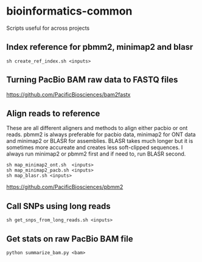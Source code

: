 # bioinformatics-common
Scripts useful for across projects

## Index reference for pbmm2, minimap2 and blasr
```
sh create_ref_index.sh <inputs>
```
## Turning PacBio BAM raw data to FASTQ files
https://github.com/PacificBiosciences/bam2fastx

## Align reads to reference
These are all different aligners and methods to align either pacbio or ont reads. pbmm2 is always preferable for pacbio data, minimap2 for ONT data and minimap2 or BLASR for assemblies. BLASR takes much longer but it is sometimes more accureate and creates less soft-clipped sequences. I always run minimap2 or pbmm2 first and if need to, run BLASR second.

```
sh map_minimap2_ont.sh  <inputs>
sh map_minimap2_pacb.sh <inputs>
sh map_blasr.sh <inputs>
```
https://github.com/PacificBiosciences/pbmm2

## Call SNPs using long reads
```
sh get_snps_from_long_reads.sh <inputs>
```

## Get stats on raw PacBio BAM file
```
python summarize_bam.py <bam>
```
